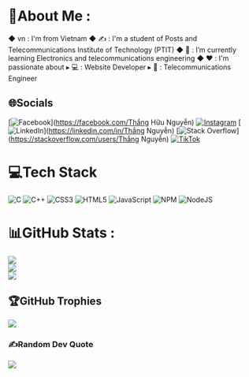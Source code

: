 # 💫About Me :
◆ vn : I'm from Vietnam
◆ ✍ : I'm a student of Posts and Telecommunications Institute of Technology (PTIT)
◆ 🌱 : I’m currently learning Electronics and telecommunications engineering
◆ ❤️ : I'm passionate about
     ▸ 💻 : Website Developer 
     ▸ 📡 : Telecommunications Engineer 

## 🌐Socials
[![Facebook](https://img.shields.io/badge/Facebook-%231877F2.svg?logo=Facebook&logoColor=white)](https://facebook.com/Thắng Hữu Nguyễn) [![Instagram](https://img.shields.io/badge/Instagram-%23E4405F.svg?logo=Instagram&logoColor=white)](https://instagram.com/thaghuu.ng) [![LinkedIn](https://img.shields.io/badge/LinkedIn-%230077B5.svg?logo=linkedin&logoColor=white)](https://linkedin.com/in/Thắng Nguyễn) [![Stack Overflow](https://img.shields.io/badge/-Stackoverflow-FE7A16?logo=stack-overflow&logoColor=white)](https://stackoverflow.com/users/Thắng Nguyễn) [![TikTok](https://img.shields.io/badge/TikTok-%23000000.svg?logo=TikTok&logoColor=white)](https://tiktok.com/@thaghuu.ng) 

# 💻Tech Stack
![C](https://img.shields.io/badge/c-%2300599C.svg?style=for-the-badge&logo=c&logoColor=white) ![C++](https://img.shields.io/badge/c++-%2300599C.svg?style=for-the-badge&logo=c%2B%2B&logoColor=white) ![CSS3](https://img.shields.io/badge/css3-%231572B6.svg?style=for-the-badge&logo=css3&logoColor=white) ![HTML5](https://img.shields.io/badge/html5-%23E34F26.svg?style=for-the-badge&logo=html5&logoColor=white) ![JavaScript](https://img.shields.io/badge/javascript-%23323330.svg?style=for-the-badge&logo=javascript&logoColor=%23F7DF1E) ![NPM](https://img.shields.io/badge/NPM-%23000000.svg?style=for-the-badge&logo=npm&logoColor=white) ![NodeJS](https://img.shields.io/badge/node.js-6DA55F?style=for-the-badge&logo=node.js&logoColor=white)
# 📊GitHub Stats :
![](https://github-readme-stats.vercel.app/api?username=thanghuunguyen&theme=tokyonight&hide_border=false&include_all_commits=false&count_private=false)<br/>
![](https://github-readme-streak-stats.herokuapp.com/?user=thanghuunguyen&theme=tokyonight&hide_border=false)<br/>
![](https://github-readme-stats.vercel.app/api/top-langs/?username=thanghuunguyen&theme=tokyonight&hide_border=false&include_all_commits=false&count_private=false&layout=compact)

## 🏆GitHub Trophies
![](https://github-trophies.vercel.app/?username=thanghuunguyen&theme=radical&no-frame=false&no-bg=false&margin-w=4)

### ✍️Random Dev Quote
![](https://quotes-github-readme.vercel.app/api?type=horizontal&theme=tokyonight)

